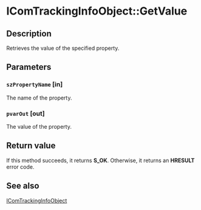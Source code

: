 # IComTrackingInfoObject::GetValue

## Description

Retrieves the value of the specified property.

## Parameters

### `szPropertyName` [in]

The name of the property.

### `pvarOut` [out]

The value of the property.

## Return value

If this method succeeds, it returns **S_OK**. Otherwise, it returns an **HRESULT** error code.

## See also

[IComTrackingInfoObject](https://learn.microsoft.com/windows/desktop/api/comsvcs/nn-comsvcs-icomtrackinginfoobject)